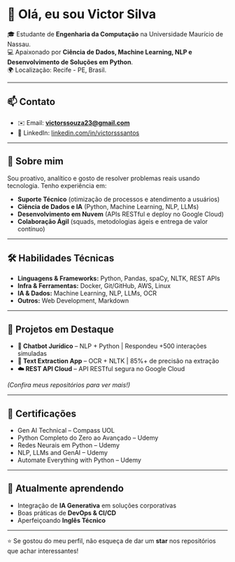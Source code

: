 # 👋 Olá, eu sou Victor Silva

🎓 Estudante de **Engenharia da Computação** na Universidade Maurício de Nassau.  
💻 Apaixonado por **Ciência de Dados, Machine Learning, NLP e Desenvolvimento de Soluções em Python**.  
🌍 Localização: Recife - PE, Brasil.  

---

## 📫 Contato
- ✉️ Email: **victorssouza23@gmail.com**  
- 🔗 LinkedIn: [linkedin.com/in/victorsssantos](https://www.linkedin.com/in/victorsssantos)  

---

## 🚀 Sobre mim
Sou proativo, analítico e gosto de resolver problemas reais usando tecnologia. Tenho experiência em:
- **Suporte Técnico** (otimização de processos e atendimento a usuários)
- **Ciência de Dados e IA** (Python, Machine Learning, NLP, LLMs)
- **Desenvolvimento em Nuvem** (APIs RESTful e deploy no Google Cloud)
- **Colaboração Ágil** (squads, metodologias ágeis e entrega de valor contínuo)

---

## 🛠️ Habilidades Técnicas
- **Linguagens & Frameworks:** Python, Pandas, spaCy, NLTK, REST APIs  
- **Infra & Ferramentas:** Docker, Git/GitHub, AWS, Linux  
- **IA & Dados:** Machine Learning, NLP, LLMs, OCR  
- **Outros:** Web Development, Markdown  

---

## 📂 Projetos em Destaque
- **🤖 Chatbot Jurídico** – NLP + Python | Respondeu +500 interações simuladas  
- **📑 Text Extraction App** – OCR + NLTK | 85%+ de precisão na extração  
- **☁️ REST API Cloud** – API RESTful segura no Google Cloud  

*(Confira meus repositórios para ver mais!)*

---

## 📜 Certificações
- Gen AI Technical – Compass UOL  
- Python Completo do Zero ao Avançado – Udemy  
- Redes Neurais em Python – Udemy  
- NLP, LLMs and GenAI – Udemy  
- Automate Everything with Python – Udemy  

---

## 🌱 Atualmente aprendendo
- Integração de **IA Generativa** em soluções corporativas  
- Boas práticas de **DevOps & CI/CD**  
- Aperfeiçoando **Inglês Técnico**  

---

⭐️ Se gostou do meu perfil, não esqueça de dar um **star** nos repositórios que achar interessantes!
